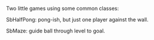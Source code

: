 Two little games using some common classes:

SbHalfPong: pong-ish, but just one player against the wall.

SbMaze: guide ball through level to goal.